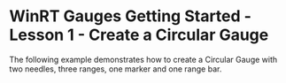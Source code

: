 # WinRT Gauges Getting Started - Lesson 1 - Create a Circular Gauge


<p>The following example demonstrates how to create a Circular Gauge with two needles, three ranges, one marker and one range bar.</p>

<br/>


